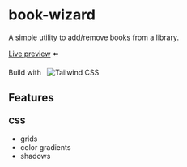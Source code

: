 # book-wizard

A simple utility to add/remove books from a library.

[Live preview](https://bwd202.github.io/book-wizard/) ⬅️

Build with &nbsp; ![Tailwind CSS](https://img.shields.io/badge/-Tailwind%20CSS-333?style=flat-square&logo=tailwind-css&logoColor=06b6d4)

## Features

### CSS

- grids
- color gradients
- shadows